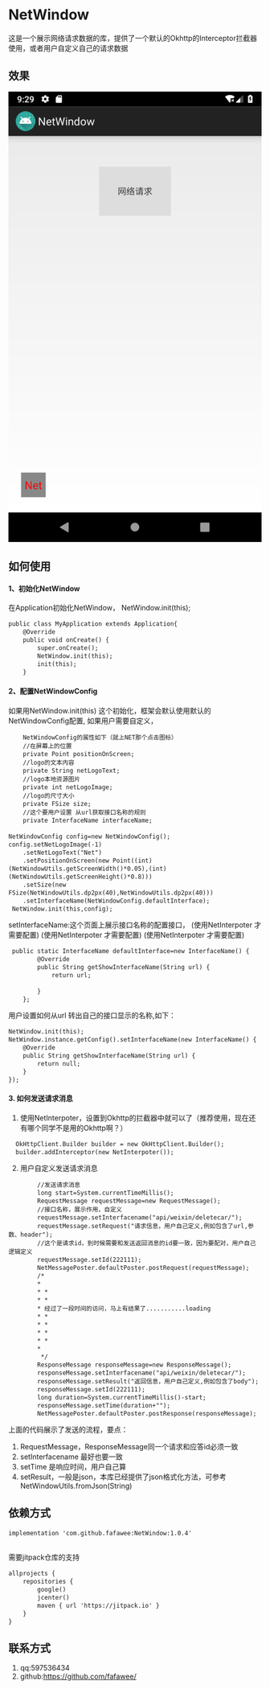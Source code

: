 # NetWindow
 
 这是一个展示网络请求数据的库，提供了一个默认的Okhttp的Interceptor拦截器使用，或者用户自定义自己的请求数据
 ## 效果
  ![IMAGE1](https://github.com/fafawee/NetWindow/blob/master/pic/Screenshot_1578446922.png?raw=true)

## 如何使用
#### 1、初始化NetWindow
在Application初始化NetWindow， NetWindow.init(this);
```
public class MyApplication extends Application{
    @Override
    public void onCreate() {
        super.onCreate();
        NetWindow.init(this);
        init(this);
    }

```
#### 2、配置NetWindowConfig
如果用NetWindow.init(this) 这个初始化，框架会默认使用默认的NetWindowConfig配置,
如果用户需要自定义，
```
    NetWindowConfig的属性如下（就上NET那个点击图标）
    //在屏幕上的位置
    private Point positionOnScreen;
    //logo的文本内容
    private String netLogoText;
    //logo本地资源图片
    private int netLogoImage;
    //logo的尺寸大小
    private FSize size;
    //这个要用户设置 从url获取接口名称的规则
    private InterfaceName interfaceName;

NetWindowConfig config=new NetWindowConfig();
config.setNetLogoImage(-1)
    .setNetLogoText("Net")
    .setPositionOnScreen(new Point((int)(NetWindowUtils.getScreenWidth()*0.05),(int)(NetWindowUtils.getScreenHeight()*0.8)))
    .setSize(new FSize(NetWindowUtils.dp2px(40),NetWindowUtils.dp2px(40)))
    .setInterfaceName(NetWindowConfig.defaultInterface);
 NetWindow.init(this,config);
```
setInterfaceName:这个页面上展示接口名称的配置接口，
(使用NetInterpoter 才需要配置)
(使用NetInterpoter 才需要配置)
(使用NetInterpoter 才需要配置)
```
 public static InterfaceName defaultInterface=new InterfaceName() {
        @Override
        public String getShowInterfaceName(String url) {
            return url;

        }
    };
```
用户设置如何从url 转出自己的接口显示的名称,如下：
```
NetWindow.init(this);
NetWindow.instance.getConfig().setInterfaceName(new InterfaceName() {
    @Override
    public String getShowInterfaceName(String url) {
        return null;
    }
});
```
#### 3. 如何发送请求消息
1. 使用NetInterpoter，设置到Okhttp的拦截器中就可以了（推荐使用，现在还有哪个同学不是用的Okhttp啊？）
```
  OkHttpClient.Builder builder = new OkHttpClient.Builder();
  builder.addInterceptor(new NetInterpoter());
```
2. 用户自定义发送请求消息

```
        //发送请求消息
        long start=System.currentTimeMillis();
        RequestMessage requestMessage=new RequestMessage();
        //接口名称，展示作用，自定义
        requestMessage.setInterfacename("api/weixin/deletecar/");
        requestMessage.setRequest("请求信息，用户自己定义,例如包含了url,参数、header");
        //这个是请求id，到时候需要和发送返回消息的id要一致，因为要配对，用户自己逻辑定义
        requestMessage.setId(222111);
        NetMessagePoster.defaultPoster.postRequest(requestMessage);
        /*
        *
        * *
        * *
        * 经过了一段时间的访问，马上有结果了...........loading
        * *
        * *
        * *
        * *
        *
         */
        ResponseMessage responseMessage=new ResponseMessage();
        responseMessage.setInterfacename("api/weixin/deletecar/");
        responseMessage.setResult("返回信息，用户自己定义,例如包含了body");
        responseMessage.setId(222111);
        long duration=System.currentTimeMillis()-start;
        responseMessage.setTime(duration+"");
        NetMessagePoster.defaultPoster.postResponse(responseMessage);
```

上面的代码展示了发送的流程，要点：
1. RequestMessage，ResponseMessage同一个请求和应答id必须一致
2. setInterfacename 最好也要一致
3. setTime 是响应时间，用户自己算
4. setResult，一般是json，本库已经提供了json格式化方法，可参考
NetWindowUtils.fromJson(String)
## 依赖方式
```
implementation 'com.github.fafawee:NetWindow:1.0.4'
 
```
需要jitpack仓库的支持
```
allprojects {
    repositories {
        google()
        jcenter()
        maven { url 'https://jitpack.io' }
    }
}
```
## 联系方式
1. qq:597536434
2. github:https://github.com/fafawee/

